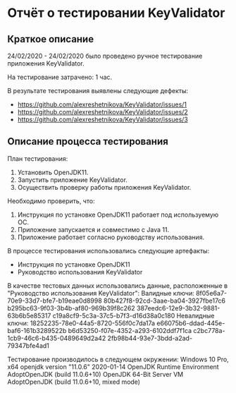 # Отчёт о тестировании KeyValidator

## Краткое описание

24/02/2020 - 24/02/2020 было проведено ручное тестирование приложения KeyValidator.

На тестирование затрачено: 1 час.

В результате тестирования выявлены следующие дефекты:
* https://github.com/alexreshetnikova/KeyValidator/issues/1
* https://github.com/alexreshetnikova/KeyValidator/issues/2
* https://github.com/alexreshetnikova/KeyValidator/issues/3

## Описание процесса тестирования

План тестирования:
1. Установить OpenJDK11.
2. Запустить приложение KeyValidator.
3. Осуществить проверку работы приложения KeyValidator.

Необходимо проверить, что: 
1. Инструкция по установке OpenJDK11 работает под используемую ОС.
2. Приложение запускается и совместимо с Java 11.
3. Приложение работает согласно руководству использования.

В процессе тестирования использовались следующие артефакты:
* Инструкция по установке OpenJDK11
* Руководство использования KeyValidator

В качестве тестовых данных использовались данные, расположенные в "Руководство использования KeyValidator":
Валидные ключи:
8f05e6a7-70e9-33d7-bfe7-b19eae0d8998
80b427f8-92cd-3aae-ba04-3927fbe17c6
b295bc63-9f03-3b4b-af80-969b39f8c262
387eedc6-12e9-3b32-9881-63b6b5e85317
c19a8cf9-5c3a-37c5-b7f3-d16d38a0c180
Невалидные ключи:
18252235-78e0-44a5-8720-556f0c7da17a
e66075b6-ddad-445e-baf6-161b3289522b
b6d53250-f07e-4352-a293-6102ddf7f1ca
c2bc778a-1cb9-46c6-b435-0489649d2a42
2fb98b44-93e7-3bdd-a2ad-79347bfe4ad1

Тестирование производилось в следующем окружении:
Windows 10 Pro, x64
openjdk version "11.0.6" 2020-01-14
OpenJDK Runtime Environment AdoptOpenJDK (build 11.0.6+10)
OpenJDK 64-Bit Server VM AdoptOpenJDK (build 11.0.6+10, mixed mode)
